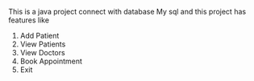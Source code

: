 This is a java project connect with database My sql 
and this project has features like 
1. Add Patient
2. View Patients
3. View Doctors
4. Book Appointment
5. Exit

